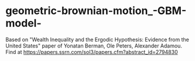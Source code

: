 # geometric-brownian-motion_-GBM-model-
Based on "Wealth Inequality and the Ergodic Hypothesis: Evidence from the United States" paper of Yonatan Berman, Ole Peters, Alexander Adamou. 
Find at https://papers.ssrn.com/sol3/papers.cfm?abstract_id=2794830 

